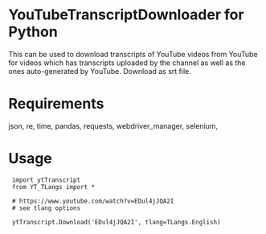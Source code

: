 # YouTubeTranscriptDownloader for Python
This can be used to download transcripts of YouTube videos from YouTube for videos which has transcripts uploaded by the channel as well as the ones auto-generated by YouTube.
Download as srt file.

# Requirements
 json,
 re,
 time,
 pandas,
 requests,
 webdriver_manager,
 selenium,
 
 # Usage
 ```
  import ytTranscript
  from YT_TLangs import *

  # https://www.youtube.com/watch?v=EDul4jJQA2I
  # see tlang options
  
  ytTranscript.Download('EDul4jJQA2I', tlang=TLangs.English)
 
 ```

